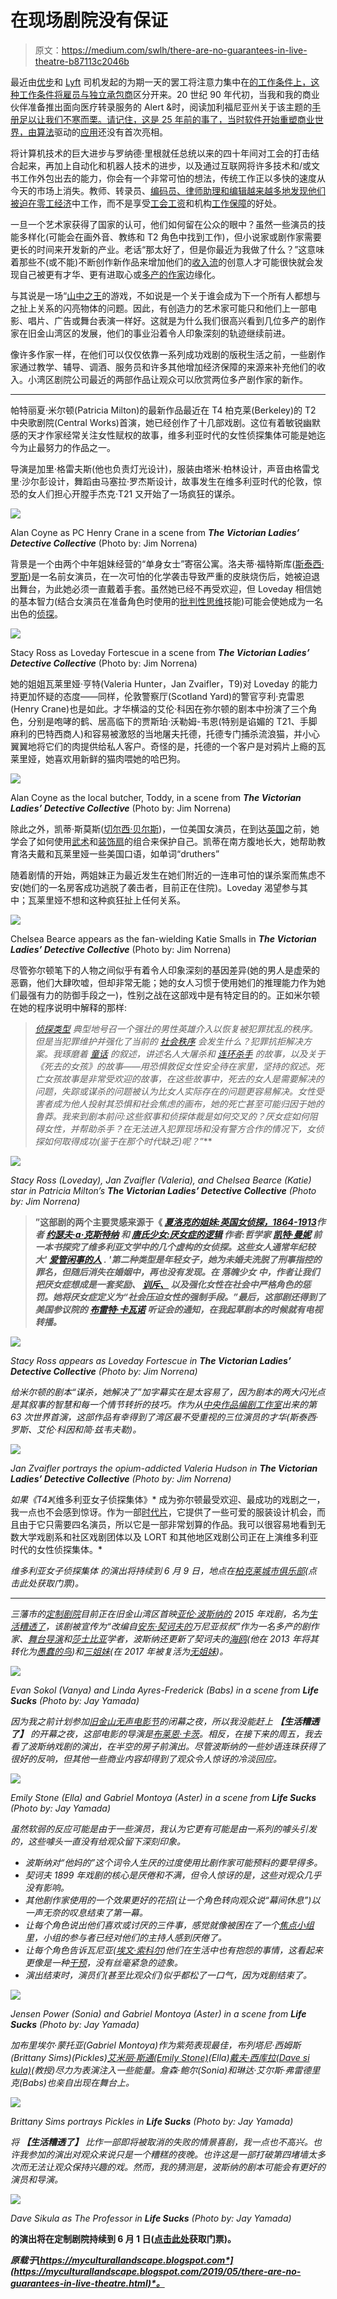 # 在现场剧院没有保证

> 原文：<https://medium.com/swlh/there-are-no-guarantees-in-live-theatre-b87113c2046b>

最近由[优步](https://www.wikiwand.com/en/Uber)和 [Lyft](https://www.wikiwand.com/en/Lyft) 司机发起的为期一天的罢工将注意力集中在[的工作条件上，这种工作条件将雇员与独立承包商](https://www.nolo.com/legal-encyclopedia/are-you-employee-independent-contractor-under-california-law.html)区分开来。20 世纪 90 年代初，当我和我的商业伙伴准备推出面向医疗转录服务的 Alert &时，阅读加利福尼亚州关于该主题的[手册足以让我们不寒而栗。请记住，这是 25 年前的事了，当时软件开始重塑商业世界，由](https://www.wikiwand.com/en/California)[算法](https://www.wikiwand.com/en/Algorithm)驱动的[应用](https://www.wikiwand.com/en/Mobile_app)还没有首次亮相。

将计算机技术的巨大进步与罗纳德·里根就任总统以来的四十年间对工会的打击结合起来，再加上自动化和机器人技术的进步，以及通过互联网将许多技术和/或文书工作外包出去的能力，你会有一个非常可怕的想法，传统工作正以多快的速度从今天的市场上消失。教师、转录员、[编码员、](https://www.wikiwand.com/en/Medical_classification)[律师助理和编辑越来越多地发现他们被迫在](https://www.wikiwand.com/en/Paralegal)[零工经济](https://www.wikiwand.com/en/Temporary_work)中工作，而不是享受[工会工资](https://www.wikiwand.com/en/Union_wage_premium)和机构[工作保障](https://www.wikiwand.com/en/Job_security)的好处。

一旦一个艺术家获得了国家的认可，他们如何留在公众的眼中？虽然一些演员的技能多样化(可能会在画外音、教练和 T2 角色中找到工作)，但小说家或剧作家需要更长的时间来开发新的产业。老话“那太好了，但是你最近为我做了什么？”这意味着那些不(或不能)不断创作新作品来增加他们的[收入流](https://www.wikiwand.com/en/Revenue_stream)的创意人才可能很快就会发现自己被更有才华、更有进取心或[多产的作家](https://www.wikiwand.com/en/List_of_prolific_writers)边缘化。

与其说是一场“[山中之王](https://www.wikiwand.com/en/King_of_the_Hill_(game))的游戏，不如说是一个关于谁会成为下一个所有人都想与之扯上关系的闪亮物体的问题。因此，有创造力的艺术家可能只和他们上一部电影、唱片、广告或舞台表演一样好。这就是为什么我们很高兴看到几位多产的剧作家在旧金山湾区的发展，他们的事业沿着令人印象深刻的轨迹继续前进。

像许多作家一样，在他们可以仅仅依靠一系列成功戏剧的版税生活之前，一些剧作家通过教学、辅导、调酒、服务员和许多其他增加经济保障的来源来补充他们的收入。小湾区剧院公司最近的两部作品让观众可以欣赏两位多产剧作家的新作。

* * * * * * * *

帕特丽夏·米尔顿(Patricia Milton)的最新作品最近在 T4 柏克莱(Berkeley)的 T2 中央歌剧院(Central Works)首演，她已经创作了十几部戏剧。这位有着敏锐幽默感的天才作家经常关注女性赋权的故事，维多利亚时代的女性侦探集体可能是她迄今为止最努力的作品之一。

导演是加里·格雷夫斯(他也负责灯光设计)，服装由塔米·柏林设计，声音由格雷戈里·沙尔彭设计，舞蹈由马塞拉·罗杰斯设计，故事发生在维多利亚时代的伦敦，惊恐的女人们担心开膛手杰克·T21 又开始了一场疯狂的谋杀。

![](img/f09b4a8c22e4b0f4c5d85ffd8dd0806d.png)

Alan Coyne as PC Henry Crane in a scene from
***The Victorian Ladies’ Detective Collective***
(Photo by: Jim Norrena)

背景是一个由两个中年姐妹经营的“单身女士”寄宿公寓。洛夫蒂·福特斯库([斯泰西·罗斯](http://www.abouttheartists.com/artists/136959-stacy-ross))是一名前女演员，在一次可怕的化学袭击导致严重的皮肤烧伤后，她被迫退出舞台，为此她必须一直戴着手套。虽然她已经不再受欢迎，但 Loveday 相信她的基本智力(结合女演员在准备角色时使用的[批判性思维](https://www.wikiwand.com/en/Critical_thinking)技能)可能会使她成为一名出色的[侦探](https://www.wikiwand.com/en/Detective)。

![](img/a63dbc562b743997af90966d379fa485.png)

Stacy Ross as Loveday Fortescue in a scene from
***The Victorian Ladies’ Detective Collective***
(Photo by: Jim Norrena)

她的姐姐瓦莱里娅·亨特(Valeria Hunter，Jan Zvaifler，T9)对 Loveday 的能力持更加怀疑的态度——同样，伦敦警察厅(Scotland Yard)的警官亨利·克雷恩(Henry Crane)也是如此。才华横溢的艾伦·科因在弥尔顿的剧本中扮演了三个角色，分别是咆哮的鹤、居高临下的贾斯珀·沃勒姆-韦恩(特别是谄媚的 T21、手脚麻利的巴特西商人)和容易被激怒的当地屠夫托德，托德专门捕杀流浪猫，并小心翼翼地将它们的肉提供给私人客户。奇怪的是，托德的一个客户是对鸦片上瘾的瓦莱里娅，她喜欢用新鲜的猫肉喂她的哈巴狗。

![](img/7bc8d5dc171475ac97a2e349006e1972.png)

Alan Coyne as the local butcher, Toddy, in a scene from
***The Victorian Ladies’ Detective Collective***
(Photo by: Jim Norrena)

除此之外，凯蒂·斯莫斯([切尔西·贝尔斯](http://www.abouttheartists.com/artists/424571-chelsea-bearce))，一位美国女演员，在到达[英国](https://www.wikiwand.com/en/Great_Britain)之前，她学会了如何使用[武术](https://www.wikiwand.com/en/Martial_arts)和[装饰扇](https://www.wikiwand.com/en/Hand_fan)的组合来保护自己。凯蒂在南方腹地长大，她帮助教育洛夫戴和瓦莱里娅一些美国口语，如单词“druthers”

随着剧情的开始，两姐妹正为最近发生在她们附近的一连串可怕的谋杀案而焦虑不安(她们的一名房客成功逃脱了袭击者，目前正在住院)。Loveday 渴望参与其中；瓦莱里娅不想和这种疯狂扯上任何关系。

![](img/8e44ef55ebfd4b9aee742c84f7028389.png)

Chelsea Bearce appears as the fan-wielding Katie Smalls
in ***The Victorian Ladies’ Detective Collective***
(Photo by: Jim Norrena)

尽管弥尔顿笔下的人物之间似乎有着令人印象深刻的基因差异(她的男人是虚荣的恶霸，他们大肆吹嘘，但却非常无能；她的女人习惯于使用她们的推理能力作为她们最强有力的防御手段之一)，性别之战在这部戏中是有特定目的的。正如米尔顿在她的程序说明中解释的那样:

> *[*侦探类型*](https://www.wikiwand.com/en/Detective_fiction) *典型地号召一个强壮的男性英雄介入以恢复被犯罪扰乱的秩序。但是当犯罪维护并强化了当前的* [*社会秩序*](https://www.wikiwand.com/en/Social_order) *会发生什么？犯罪抗拒解决方案。我琢磨着* [*童话*](https://www.wikiwand.com/en/Fairy_tale) *的叙述，讲述名人大屠杀和* [*连环杀手*](https://www.wikiwand.com/en/Serial_killer) *的故事，以及关于《死去的女孩》的故事——用恐惧敦促女性安全待在家里，坚持[](https://www.vocabulary.com/dictionary/domesticity)**的叙述。死亡女孩故事是非常受欢迎的故事，在这些故事中，死去的女人是需要解决的问题，失踪或谋杀的问题被认为比女人实际存在的问题更容易解决。女性受害者成为他人投射其恐惧和社会焦虑的画布，她的死亡甚至可能归因于她的鲁莽。我来到剧本前问:这些叙事和侦探体裁是如何交叉的？厌女症如何阻碍女性，并帮助杀手？在无法进入犯罪现场和没有警方合作的情况下，女侦探如何取得成功(鉴于在那个时代缺乏*[](https://www.wikiwand.com/en/Forensic_science)**)呢？”*****

*![](img/080ae06ed1e1ce17351d38cadee74b87.png)*

*Stacy Ross (Loveday), Jan Zvaifler (Valeria), and
Chelsea Bearce (Katie) star in Patricia Milton’s
***The Victorian Ladies’ Detective Collective***
(Photo by: Jim Norrena)*

> **”这部剧的两个主要灵感来源于《 [*夏洛克的姐妹:英国女侦探，1864-1913*](https://www.amazon.com/Sherlocks-Sisters-Detective-1864-1913-Nineteenth/dp/0754604810/ref=sr_1_7?keywords=Joseph+Kestner&qid=1557962779&s=books&sr=1-7)*作者* [*约瑟夫·a·克斯特纳*](https://www.amazon.com/Joseph-A.-Kestner/e/B001HPH59Q%3Fref=dbs_a_mng_rwt_scns_share) *和* [*唐氏少女:厌女症的逻辑*](https://www.amazon.com/Down-Girl-Misogyny-Kate-Manne/dp/0190933208/ref=sr_1_1?keywords=Down+Girl&qid=1557962937&s=books&sr=1-1) *作者:哲学家* [*凯特·曼妮*](http://www.katemanne.net/) *前一本书探究了维多利亚文学*[](https://www.wikiwand.com/en/Victorian_literature)**中的几个虚构的女侦探。这些女人通常年纪较大'* [*爱管闲事的人*](https://www.wikiwand.com/en/Busybody) *. '第二种类型是年轻女子，她为未婚夫洗脱了刑事指控的罪名，但随后消失在婚姻中，再也没有发现。在* **落魄少女** *中，作者让我们把厌女症想成是一套奖励、* [*训斥、*](https://www.wikiwand.com/en/Reprimand) *以及强化女性在社会中严格角色的惩罚。她将厌女症定义为“社会压迫女性的强制手段。”最后，这部剧还得到了美国参议院的* [*布雷特·卡瓦诺*](https://www.wikiwand.com/en/Brett_Kavanaugh) *听证会的通知，在我起草剧本的时候就有电视转播。****

*![](img/64bebbc0d09163ff9fad6a23a998db7d.png)*

*Stacy Ross appears as Loveday Fortescue in
***The Victorian Ladies’ Detective Collective***
(Photo by: Jim Norrena)*

*给米尔顿的剧本“谋杀，她解决了”加字幕实在是太容易了，因为剧本的两大闪光点是其叙事的智慧和每一个情节转折的技巧。作为从[中央作品编剧工作室](http://centralworks.org/about/#showtab=ourmethod)出来的第 63 次世界首演，这部作品有幸得到了湾区最不受重视的三位演员的才华(斯泰西·罗斯、艾伦·科因和简·兹韦夫勒)。*

*![](img/0f321e16ac484ffda8738952679a68bc.png)*

*Jan Zvaifler portrays the opium-addicted Valeria Hudson in
***The Victorian Ladies’ Detective Collective***
(Photo by: Jim Norrena)*

*如果《T4》*《维多利亚女子侦探集体》* 成为弥尔顿最受欢迎、最成功的戏剧之一，我一点也不会感到惊讶。作为一部[时代片](https://www.wikiwand.com/en/Historical_period_drama)，它提供了一些可爱的服装设计机会，而且由于它只需要四名演员，所以它是一部非常划算的作品。我可以很容易地看到无数大学戏剧系和社区戏剧团体以及 LORT 和其他地区戏剧公司正在上演维多利亚时代的女性侦探集体。*

*维多利亚女子侦探集体 的演出将持续到 6 月 9 日，地点在[柏克莱城市俱乐部](https://www.berkeleycityclub.com/)(点击此处获取门票)。*

** * * * * * * **

*三藩市的[定制剧院](http://www.custommade.org/)目前正在旧金山湾区首映[亚伦·波斯纳的](https://www.wikiwand.com/en/Aaron_Posner) 2015 年戏剧，名为[生活糟透了](http://www.custommade.org/life-sucks/)，该剧被宣传为“改编自[安东·契诃夫](https://www.wikiwand.com/en/Uncle_Vanya)[的](https://www.wikiwand.com/en/Anton_Chekhov)万尼亚叔叔”作为一名多产的剧作家、[舞台导演](https://www.wikiwand.com/en/Theatre_director)和[莎士比亚](https://www.wikiwand.com/en/William_Shakespeare)学者，波斯纳还更新了契诃夫的[海鸥](https://www.wikiwand.com/en/The_Seagull)(他在 2013 年将其转化为[愚蠢的鸟](https://www.wikiwand.com/en/Stupid_Fucking_Bird))和[三姐妹](https://www.wikiwand.com/en/Three_Sisters_(play))(在 2017 年被复活为[无姐妹](https://www.studiotheatre.org/plays/play-detail/2016-2017-no-sisters))。*

*![](img/9613085223426bc15ea1db0a5cd54992.png)*

*Evan Sokol (Vanya) and Linda Ayres-Frederick (Babs)
in a scene from ***Life Sucks*** (Photo by: Jay Yamada)*

*因为我之前计划参加[旧金山无声电影节](https://www.wikiwand.com/en/San_Francisco_Silent_Film_Festival)的闭幕之夜，所以我没能赶上 ***【生活糟透了】*** 的开幕之夜，这部电影的导演是[布莱恩·卡茨](http://www.abouttheartists.com/artists/369933-brian-katz)。相反，在接下来的周五，我去看了波斯纳戏剧的演出，在半空的房子前演出。尽管波斯纳的一些妙语连珠获得了很好的反响，但其他一些商业内容却得到了观众令人惊讶的冷淡回应。*

*![](img/308e55a0600e77b9ac982c5b45a5d794.png)*

*Emily Stone (Ella) and Gabriel Montoya (Aster) in
a scene from ***Life Sucks*** (Photo by: Jay Yamada)*

*虽然软弱的反应可能是由于一些演员，我认为它更有可能是由一系列的噱头引发的，这些噱头一直没有给观众留下深刻印象。*

*   *波斯纳对“他妈的”这个词令人生厌的过度使用比剧作家可能预料的要早得多。*
*   *契诃夫 1899 年戏剧的核心是厌倦和不满，但令人惊讶的是，这些对观众几乎没有影响。*
*   *其他剧作家使用的一个效果更好的花招(让一个角色转向观众说“幕间休息”)以一声无奈的叹息结束了第一幕。*
*   *让每个角色说出他们喜欢或讨厌的三件事，感觉就像被困在了一个[焦点小组](https://www.wikiwand.com/en/Focus_group)里，小组的参与者已经对他们的主持人感到厌倦了。*
*   *让每个角色告诉瓦尼亚([埃文·索科尔](https://www.evansokol.com/))他们在生活中也有抱怨的事情，这看起来更像是一种[干预](https://www.wikiwand.com/en/Intervention_(counseling))，没有丝毫紧急的迹象。*
*   *演出结束时，演员们(甚至比观众们)似乎都松了一口气，因为戏剧结束了。*

*![](img/3eccdf78781f1b3006d913346190dc6b.png)*

*Jensen Power (Sonia) and Gabriel Montoya (Aster)
in a scene from ***Life Sucks*** (Photo by: Jay Yamada)*

*加布里埃尔·蒙托亚(Gabriel Montoya)作为紫苑表现最佳，布列塔尼·西姆斯(Brittany Sims)(Pickles)[艾米丽·斯通(Emily Stone)](http://www.abouttheartists.com/artists/370529-emily-stone)(Ella)[戴夫·西库拉(Dave si kula)](http://www.abouttheartists.com/artists/469085-dave-sikula)(教授)尽力为表演注入一些能量。詹森·鲍尔(Sonia)和琳达·艾尔斯·弗雷德里克(Babs)也亲自出现在舞台上。*

*![](img/e1760f02399dc0ff78d20bb8274c40a3.png)*

*Brittany Sims portrays Pickles in ***Life Sucks***
(Photo by: Jay Yamada)*

*将 ***【生活糟透了】*** 比作一部即将被取消的失败的情景喜剧，我一点也不高兴。也许我参加的演出对观众来说只是一个糟糕的夜晚。也许这是一部打破第四堵墙太多次而无法让观众保持兴趣的戏。然而，我的猜测是，波斯纳的剧本可能会有更好的演员和导演。*

*![](img/25fc2b9c704c65deac19def9153befa6.png)*

*Dave Sikula as The Professor in ***Life Sucks***
(Photo by: Jay Yamada)*

**的演出将在定制剧院持续到 6 月 1 日([点击此处](https://app.arts-people.com/index.php?show=89469)获取门票)。**

***原载于*[*https://myculturallandscape.blogspot.com*](https://myculturallandscape.blogspot.com/2019/05/there-are-no-guarantees-in-live-theatre.html)*。***